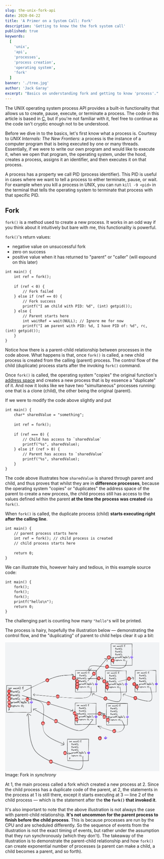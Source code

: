 ```yaml
---
slug: the-unix-fork-api
date: 2020-04-22
title: 'A Primer on a System Call: Fork'
description: 'Getting to know the the fork system call'
published: true
keywords:
  [
    'unix',
    'api',
    'processes',
    'process creation',
    'operating system',
    'fork'
  ]
banner: './tree.jpg'
author: 'Jack Garay'
excerpt: "Basics on understanding fork and getting to know 'process'."
---
```


The UNIX operating system process API provides a built-in functionality that allows us to create, pause,  execute, or terminate a process. The code in this article is based in [C](https://en.wikipedia.org/wiki/C_(programming_language)), but if you're not familiar with it, feel free to continue as the code isn't cryptic enough not to be understood.

Before we dive in to the basics, let's first know what a process is. Courtesy to _UNIX Internals: The New Frontiers_: a process is the instance of a computer program that is being executed by one or many threads. Essentially, if we were to write our own program and would like to execute it, when we open that program, the operating system, under the hood, creates a process, assigns it an identifier, and then executes it on that process.

A process has a property we call PID (process identifier). This PID is useful in cases where we want to tell a process to either terminate, pause, or wait. For example when you kill a process in UNIX, you can run `kill -9 <pid>` in the terminal that tells the operating system to terminate that process with that specific PID.

## Fork
`fork()` is a method used to create a new process. It works in an odd way if you think about it intuitively but bare with me, this functionality is powerful.

`fork()`'s return values:
- negative value on unsuccessful fork
- zero on success
- positive value when it has returned to "parent" or "caller" (will expound on this later)

```
int main() {
    int ref = fork();

    if (ref < 0) {
        // Fork failed
    } else if (ref == 0) {
        // Fork success
        printf("I am child with PID: %d", (int) getpid());
    } else {
        // Parent starts here
        int waitRef = wait(NULL); // Ignore me for now
        printf("I am parent with PID: %d, I have PID of: %d", rc, (int) getpid());
    }
}
```

Notice how there is a parent-child relationship between processes in the code above. What happens is that, once `fork()` is called, a new child process is created from the calling (parent) process. The control flow of the child (duplicate) process starts after the invoking `fork()` command.

Once `fork()` is called, the operating system "copies" the original function's [address space](https://en.wikipedia.org/wiki/Virtual_address_space) and creates a new process that is by essence a "duplicate" of it. And now it looks like we have two "simultaneous" processes running: one that is a clone (child), the other being the original (parent).

If we were to modify the code above slightly and put

```
int main() {
    char* sharedValue = "something";

    int ref = fork();
    
    if (ref === 0) {
        // Child has access to `sharedValue`
        printf("%s", sharedValue);
    } else if (ref > 0) {
        // Parent has access to `sharedValue`
        printf("%s", sharedValue);
    }
}
```

The code above illustrates how `sharedValue` is shared through parent and child, and thus proves that whilst they are in **difference processes**, because the operating system "copies" or "duplicates" the address space of the parent to create a new process, the child process still has access to the values defined within the parent **at the time the process was created** via `fork()`.

When `fork()` is called, the duplicate process (child) **starts executing right after the calling line**.

```
int main() {
    // parent process starts here
    int ref = fork(); // child process is created
    // child process starts here

    return 0;
}
```

We can illustrate this, however hairy and tedious, in this example source code:

```
int main() { 
    fork(); 
    fork(); 
    fork(); 
    printf("hello\n"); 
    return 0; 
} 
```

The challenging part is counting how many `"hello"`s will be printed.

The process is hairy, hopefully the illustration below &mdash; demonstrating the control flow, and the "duplicating" of parent to child helps clear it up a bit:

![Fork Illustration](./fork.png 'Fork Illustration')
Image: Fork in *synchrony*

At 1, the main process called a fork which created a new process at 2. Since the child process has a duplicate code of the parent, at 2, the statements in the process at 1 is still there, except it starts executing at 3 &mdash; line 2 of the child process &mdash; which is the statement after the **the `fork()` that invoked it**.

It's also important to note that the above illustration is not always the case with parent-child relationship. **It's not uncommon for the parent process to finish before the child process**. This is because processes are run by the CPU and are scheduled differently. So the sequence of events from the illustration is not the exact timing of events, but rather under the assumption that they run synchronously (which they don't). The takeaway of the illustration is to demonstrate the parent-child relationship and how `fork()` can create exponential number of processes (a parent can make a child, a child becomes a parent, and so forth).
